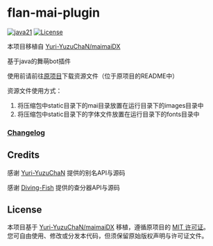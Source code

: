 # flan-mai-plugin

[![java21](https://img.shields.io/badge/Java-21-blue.svg)](https://www.oracle.com/java/technologies/downloads/#java21)
[![License](https://img.shields.io/badge/license-MIT-blue.svg)](https://opensource.org/licenses/MIT)

本项目移植自 [Yuri-YuzuChaN/maimaiDX](https://github.com/Yuri-YuzuChaN/maimaiDX/)

基于java的舞萌bot插件

使用前请前往[原项目](https://github.com/Yuri-YuzuChaN/maimaiDX/)下载资源文件（位于原项目的README中）

资源文件使用方式：

1. 将压缩包中static目录下的mai目录放置在运行目录下的images目录中
2. 将压缩包中static目录下的字体文件放置在运行目录下的fonts目录中

### [Changelog](CHANGELOG.md)

## Credits

感谢 [Yuri-YuzuChaN](https://github.com/Yuri-YuzuChaN) 提供的别名API与源码

感谢 [Diving-Fish](https://github.com/Diving-Fish) 提供的查分器API与源码

## License

本项目基于 [Yuri-YuzuChaN/maimaiDX](https://github.com/Yuri-YuzuChaN/maimaiDX/) 移植，遵循原项目的 [MIT 许可证](LICENSE)。  
您可自由使用、修改或分发本代码，但须保留原始版权声明与许可证文件。